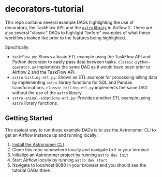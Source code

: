 # decorators-tutorial

This repo contains several example DAGs highlighting the use of decorators, the TaskFlow API, and the [`astro` library](https://github.com/astro-projects/astro) in Airflow 2. There are also several "classic" DAGs to highlight "before" examples of what these workflows looked like prior to the features being highlighted.

Specifically:

 - `taskflow.py`: Shows a basic ETL example using the TaskFlow API and Python decorator to easily pass data between tasks. `classic-python-operator.py` implements the same DAG as it would have been prior to Airflow 2 and the TaskFlow API.
 - `astro-billing-etl.py`: Shows an ETL example for processing billing data by implementing `astro` library functions for SQL and Pandas transformations. `classic-billing-etl.py` implements the same DAG without the use of the `astro` library.
 - `astro-animal-adoptions-etl.py`: Provides another ETL example using `astro` library functions.

## Getting Started
The easiest way to run these example DAGs is to use the Astronomer CLI to get an Airflow instance up and running locally:

 1. [Install the Astronomer CLI](https://www.astronomer.io/docs/cloud/stable/develop/cli-quickstart)
 2. Clone this repo somewhere locally and navigate to it in your terminal
 3. Initialize an Astronomer project by running `astro dev init`
 4. Start Airflow locally by running `astro dev start`
 5. Navigate to localhost:8080 in your browser and you should see the tutorial DAGs there
